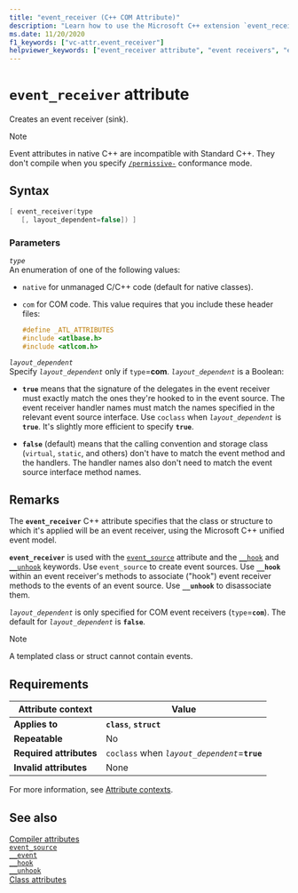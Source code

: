 ```yaml
---
title: "event_receiver (C++ COM Attribute)"
description: "Learn how to use the Microsoft C++ extension `event_receiver` COM attribute."
ms.date: 11/20/2020
f1_keywords: ["vc-attr.event_receiver"]
helpviewer_keywords: ["event_receiver attribute", "event receivers", "events [C++], event receivers (sinks)", "event handling [C++], attributes", "event handling [C++], creating receiver", "event sinks, creating", "event sinks"]
---
```

# `event_receiver` attribute

Creates an event receiver (sink).

> [!NOTE]
> Event attributes in native C++ are incompatible with Standard C++. They don't compile when you specify [`/permissive-`](../../build/reference/permissive-standards-conformance.md) conformance mode.

## Syntax

```cpp
[ event_receiver(type
   [, layout_dependent=false]) ]
```

### Parameters

*`type`*\
An enumeration of one of the following values:

- `native` for unmanaged C/C++ code (default for native classes).

- `com` for COM code. This value requires that you include these header files:

    ```cpp
    #define _ATL_ATTRIBUTES
    #include <atlbase.h>
    #include <atlcom.h>
    ```

*`layout_dependent`*\
Specify *`layout_dependent`* only if `type`=**com**. *`layout_dependent`* is a Boolean:

- **`true`** means that the signature of the delegates in the event receiver must exactly match the ones they're hooked to in the event source. The event receiver handler names must match the names specified in the relevant event source interface. Use `coclass` when *`layout_dependent`* is **`true`**. It's slightly more efficient to specify **`true`**.

- **`false`** (default) means that the calling convention and storage class (`virtual`, `static`, and others) don't have to match the event method and the handlers. The handler names also don't need to match the event source interface method names.

## Remarks

The **`event_receiver`** C++ attribute specifies that the class or structure to which it's applied will be an event receiver, using the Microsoft C++ unified event model.

**`event_receiver`** is used with the [`event_source`](event-source.md) attribute and the [`__hook`](../../cpp/hook.md) and [`__unhook`](../../cpp/unhook.md) keywords. Use `event_source` to create event sources. Use **`__hook`** within an event receiver's methods to associate ("hook") event receiver methods to the events of an event source. Use **`__unhook`** to disassociate them.

*`layout_dependent`* is only specified for COM event receivers (`type`=**`com`**). The default for *`layout_dependent`* is **`false`**.

> [!NOTE]
> A templated class or struct cannot contain events.

## Requirements

| Attribute context | Value |
|--|--|
| **Applies to** | **`class`**, **`struct`** |
| **Repeatable** | No |
| **Required attributes** | `coclass` when *`layout_dependent`*=**`true`** |
| **Invalid attributes** | None |

For more information, see [Attribute contexts](cpp-attributes-com-net.md#contexts).

## See also

[Compiler attributes](compiler-attributes.md)\
[`event_source`](event-source.md)\
[`__event`](../../cpp/event.md)\
[`__hook`](../../cpp/hook.md)\
[`__unhook`](../../cpp/unhook.md)\
[Class attributes](class-attributes.md)
